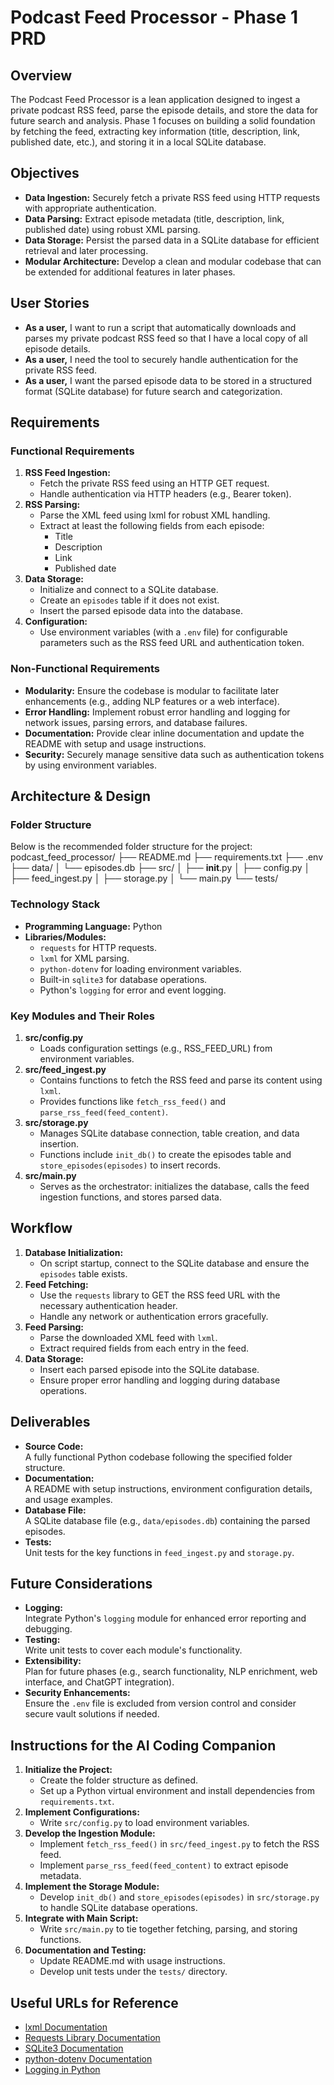 # Podcast Feed Processor - Phase 1 PRD

## Overview

The Podcast Feed Processor is a lean application designed to ingest a private podcast RSS feed, parse the episode details, and store the data for future search and analysis. Phase 1 focuses on building a solid foundation by fetching the feed, extracting key information (title, description, link, published date, etc.), and storing it in a local SQLite database.

## Objectives

- **Data Ingestion:** Securely fetch a private RSS feed using HTTP requests with appropriate authentication.
- **Data Parsing:** Extract episode metadata (title, description, link, published date) using robust XML parsing.
- **Data Storage:** Persist the parsed data in a SQLite database for efficient retrieval and later processing.
- **Modular Architecture:** Develop a clean and modular codebase that can be extended for additional features in later phases.

## User Stories

- **As a user,** I want to run a script that automatically downloads and parses my private podcast RSS feed so that I have a local copy of all episode details.
- **As a user,** I need the tool to securely handle authentication for the private RSS feed.
- **As a user,** I want the parsed episode data to be stored in a structured format (SQLite database) for future search and categorization.

## Requirements

### Functional Requirements

1. **RSS Feed Ingestion:**
   - Fetch the private RSS feed using an HTTP GET request.
   - Handle authentication via HTTP headers (e.g., Bearer token).
2. **RSS Parsing:**
   - Parse the XML feed using lxml for robust XML handling.
   - Extract at least the following fields from each episode:
     - Title
     - Description
     - Link
     - Published date
3. **Data Storage:**
   - Initialize and connect to a SQLite database.
   - Create an `episodes` table if it does not exist.
   - Insert the parsed episode data into the database.
4. **Configuration:**
   - Use environment variables (with a `.env` file) for configurable parameters such as the RSS feed URL and authentication token.

### Non-Functional Requirements

- **Modularity:** Ensure the codebase is modular to facilitate later enhancements (e.g., adding NLP features or a web interface).
- **Error Handling:** Implement robust error handling and logging for network issues, parsing errors, and database failures.
- **Documentation:** Provide clear inline documentation and update the README with setup and usage instructions.
- **Security:** Securely manage sensitive data such as authentication tokens by using environment variables.

## Architecture & Design

### Folder Structure

Below is the recommended folder structure for the project:
podcast_feed_processor/
├── README.md
├── requirements.txt
├── .env
├── data/
│   └── episodes.db
├── src/
│   ├── __init__.py
│   ├── config.py
│   ├── feed_ingest.py
│   ├── storage.py
│   └── main.py
└── tests/

### Technology Stack

- **Programming Language:** Python
- **Libraries/Modules:**
  - `requests` for HTTP requests.
  - `lxml` for XML parsing.
  - `python-dotenv` for loading environment variables.
  - Built-in `sqlite3` for database operations.
  - Python's `logging` for error and event logging.

### Key Modules and Their Roles

1. **src/config.py**
   - Loads configuration settings (e.g., RSS_FEED_URL) from environment variables.
2. **src/feed_ingest.py**
   - Contains functions to fetch the RSS feed and parse its content using `lxml`.
   - Provides functions like `fetch_rss_feed()` and `parse_rss_feed(feed_content)`.
3. **src/storage.py**
   - Manages SQLite database connection, table creation, and data insertion.
   - Functions include `init_db()` to create the episodes table and `store_episodes(episodes)` to insert records.
4. **src/main.py**
   - Serves as the orchestrator: initializes the database, calls the feed ingestion functions, and stores parsed data.

## Workflow

1. **Database Initialization:**
   - On script startup, connect to the SQLite database and ensure the `episodes` table exists.
2. **Feed Fetching:**
   - Use the `requests` library to GET the RSS feed URL with the necessary authentication header.
   - Handle any network or authentication errors gracefully.
3. **Feed Parsing:**
   - Parse the downloaded XML feed with `lxml`.
   - Extract required fields from each entry in the feed.
4. **Data Storage:**
   - Insert each parsed episode into the SQLite database.
   - Ensure proper error handling and logging during database operations.

## Deliverables

- **Source Code:**  
  A fully functional Python codebase following the specified folder structure.
- **Documentation:**  
  A README with setup instructions, environment configuration details, and usage examples.
- **Database File:**  
  A SQLite database file (e.g., `data/episodes.db`) containing the parsed episodes.
- **Tests:**  
  Unit tests for the key functions in `feed_ingest.py` and `storage.py`.

## Future Considerations

- **Logging:**  
  Integrate Python's `logging` module for enhanced error reporting and debugging.
- **Testing:**  
  Write unit tests to cover each module's functionality.
- **Extensibility:**  
  Plan for future phases (e.g., search functionality, NLP enrichment, web interface, and ChatGPT integration).
- **Security Enhancements:**  
  Ensure the `.env` file is excluded from version control and consider secure vault solutions if needed.

## Instructions for the AI Coding Companion

1. **Initialize the Project:**
   - Create the folder structure as defined.
   - Set up a Python virtual environment and install dependencies from `requirements.txt`.
2. **Implement Configurations:**
   - Write `src/config.py` to load environment variables.
3. **Develop the Ingestion Module:**
   - Implement `fetch_rss_feed()` in `src/feed_ingest.py` to fetch the RSS feed.
   - Implement `parse_rss_feed(feed_content)` to extract episode metadata.
4. **Implement the Storage Module:**
   - Develop `init_db()` and `store_episodes(episodes)` in `src/storage.py` to handle SQLite database operations.
5. **Integrate with Main Script:**
   - Write `src/main.py` to tie together fetching, parsing, and storing functions.
6. **Documentation and Testing:**
   - Update README.md with usage instructions.
   - Develop unit tests under the `tests/` directory.

## Useful URLs for Reference

- [lxml Documentation](https://lxml.de/)
- [Requests Library Documentation](https://docs.python-requests.org/)
- [SQLite3 Documentation](https://docs.python.org/3/library/sqlite3.html)
- [python-dotenv Documentation](https://pypi.org/project/python-dotenv/)
- [Logging in Python](https://docs.python.org/3/library/logging.html)